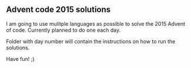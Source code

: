 Advent code 2015 solutions
----
I am going to use mulitple languages as possible to solve the 2015 Advent of code.
Currently planned to do one each day.

Folder with day number will contain the instructions on how to run the solutions.

Have fun! ;)
